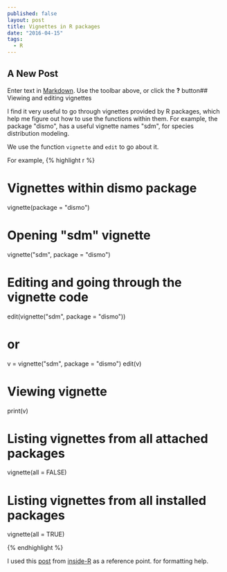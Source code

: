 ```yaml
---
published: false
layout: post
title: Vignettes in R packages
date: "2016-04-15"
tags: 
  - R
---
```

## A New Post

Enter text in [Markdown](http://daringfireball.net/projects/markdown/). Use the toolbar above, or click the **?** button## Viewing and editing vignettes

I find it very useful to go through vignettes provided by R packages, which help me figure out how to use the functions within them. For example, the package "dismo", has a useful vignette names "sdm", for species distribution modeling. 

We use the function `vignette` and `edit` to go about it. 

For example, 
{% highlight r %}

# Vignettes within dismo package
vignette(package = "dismo")

# Opening "sdm" vignette
vignette("sdm", package = "dismo")

# Editing and going through the vignette code
edit(vignette("sdm", package = "dismo"))

# or
v = vignette("sdm", package = "dismo")
edit(v)

# Viewing vignette
print(v)

# Listing vignettes from all attached packages
vignette(all = FALSE)

# Listing vignettes from all installed packages
vignette(all = TRUE)

{% endhighlight %}

I used this [post](http://www.inside-r.org/r-doc/utils/vignette) from [inside-R](http://www.inside-r.org/) as a reference point. for formatting help.
